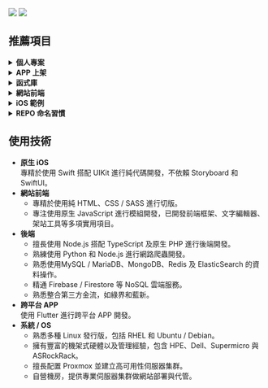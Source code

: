 [![](https://img.shields.io/badge/點擊查看-報價-44dd44)](https://github.com/pardnchiu/pardnchiu/blob/main/price.zh.md) [![](https://img.shields.io/badge/read-English%20Version-ffffff)](https://github.com/pardnchiu/pardnchiu/blob/main/README.en.md)

## 推薦項目

<details>
<summary><strong>個人專案</strong></summary>

| 名稱 | 描述 | 連結 |
| :- | :- | :- |
| JOBALL 找專家 | 媒合平台 | [前往](https://joball.tw) |
| Website Builder | 網頁工具 | [前往](https://github.com/pardnchiu/website-builder) |

</details>

<details>
<summary><strong>APP 上架</strong></summary>

| 名稱 | 類型 | 描述 | 連結 |
| :- | :- | :- | :- |
| JOBALL 接洽 | iOS | 媒合平台 | [前往](https://appadvice.com/app/joball-e6-8e-a5-e6-b4-bd/1272878907.amp) |
| NEEDS 開箱 | iOS | 電商社群 | [前往](https://appadvice.com/app/e9-96-8b-e7-ae-b1/1460355322.amp) |

</details>

<details>
<summary><strong>函式庫</strong></summary>

| 名稱 | 類型 | 描述 | 連結 |
| :- | :- | :- | :- |
| PDRenderKit<br>易於導入使用的前端框架 | JavaScript | ![](https://img.shields.io/jsdelivr/npm/hd/pdrenderkit%0A) | [前往](https://github.com/pardnchiu/PDRenderKit) |
| PDMarkdownKit | JavaScript | 輕量且模組化的MD編輯器 | [前往](https://github.com/pardnchiu/PDMarkdownKit) |
| PDPlayerKit | JavaScript | 便於插入HTML5/YT影片的播放器 | [前往](https://github.com/pardnchiu/PDPlayerKit) |
| PDExtension | Swift | Swift擴展 | [前往](https://github.com/pardnchiu/swift-PDExtension) |
| PDAttributed | Swift | NSAttributedString快速設置 | [前往](https://github.com/pardnchiu/swift-PDAttributed) |
| PDLayout | Swift | AutoLayout快速設置 | [前往](https://github.com/pardnchiu/swift-PDLayout) |
| PDPHP-Async | PHP | 支持依賴排序的非同步任務函式庫 | [前往](https://github.com/pardnchiu/PDPHP-Async) |

</details>

<details>
<summary><strong>網站前端</strong></summary>

| 名稱 | 描述 | 連結 |
| :- | :- | :- | 
| Web Template | 網站純前端範例合輯 | [前往](https://github.com/pardnchiu/web-template) |
| CSS Pokemon Quest | 寶可夢探險頭像 (CSS繪圖) | [前往](https://github.com/pardnchiu/css-pokemon-quest) |

</details>

<details>
<summary><strong>iOS 範例</strong></summary>

| 名稱 | 描述 | 連結 |
| :- | :- | :- | 
| Firebase Messaging | Firebase 即時訊息 | [前往](https://github.com/pardnchiu/ios-firebase-messaging) |
| Moneybook | 記帳軟體 | [前往](https://github.com/pardnchiu/ios-moneybook) |

</details>

<details>
<summary><strong>REPO 命名習慣</strong></summary>

| 前綴 | 描述 | 連結 |
| :- | :- | :- |
| `PD*` | 模組 | [前往](https://github.com/pardnchiu?tab=repositories&q=PD) |
| `ios-*` | iOS 範例 | [前往](https://github.com/pardnchiu?tab=repositories&q=ios-) |
| `swift-*` | Swift 範例 | [前往](https://github.com/pardnchiu?tab=repositories&q=swift-) |
| `web-*` | Web 範例 | [前往](https://github.com/pardnchiu?tab=repositories&q=web-) |
| `css-*` | CSS 範例 | [前往](https://github.com/pardnchiu?tab=repositories&q=css-) |
| `nodejs-*` | Node.js 範例 | [前往](https://github.com/pardnchiu?tab=repositories&q=nodejs-) |
| `php-*` | PHP 範例 | [前往](https://github.com/pardnchiu?tab=repositories&q=php-) |
| `flutter-*` | Flutter 範例 | [前往](https://github.com/pardnchiu?tab=repositories&q=flutter-) |
| `kotlin-*` | Kotlin 範例 | [前往](https://github.com/pardnchiu?tab=repositories&q=kotlin-) |
| `vscode-*` | VSCode 擴展 | [前往](https://github.com/pardnchiu?tab=repositories&q=vscode-) |

</details>

## 使用技術

- **原生 iOS**<br>
  專精於使用 Swift 搭配 UIKit 進行純代碼開發，不依賴 Storyboard 和 SwiftUI。
- **網站前端**<br>
   - 專精於使用純 HTML、CSS / SASS 進行切版。
   - 專注使用原生 JavaScript 進行模組開發，已開發前端框架、文字編輯器、架站工具等多項實用項目。
- **後端**<br>
   - 擅長使用 Node.js 搭配 TypeScript 及原生 PHP 進行後端開發。
   - 熟練使用 Python 和 Node.js 進行網路爬蟲開發。
   - 熟悉使用MySQL / MariaDB、MongoDB、Redis 及 ElasticSearch 的資料操作。
   - 精通 Firebase / Firestore 等 NoSQL 雲端服務。
   - 熟悉整合第三方金流，如綠界和藍新。
- **跨平台 APP**<br>
  使用 Flutter 進行跨平台 APP 開發。
- **系統 / OS**
   - 熟悉多種 Linux 發行版，包括 RHEL 和 Ubuntu / Debian。
   - 擁有豐富的機架式硬體以及管理經驗，包含 HPE、Dell、Supermicro 與 ASRockRack。
   - 擅長配置 Proxmox 並建立高可用性伺服器集群。
   - 自營機房，提供專業伺服器集群做網站部署與代管。